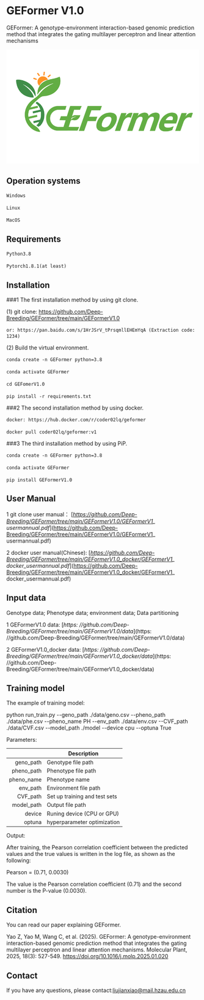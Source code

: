 # GEFormer V1.0
 GEFormer: A genotype-environment interaction-based genomic prediction method that integrates the gating multilayer perceptron and linear attention mechanisms

![GEFormer](imgs/GEFormer.png)  

##  Operation systems

    Windows

    Linux
   
    MacOS

##  Requirements
    
    Python3.8
 
    Pytorch1.8.1(at least)

## Installation

###1  The first installation method by using git clone.

(1) git clone: https://github.com/Deep-Breeding/GEFormer/tree/main/GEFormerV1.0
   
    or: https://pan.baidu.com/s/1HrJSrV_tPrsqmllEHEmYqA (Extraction code: 1234)

(2) Build the virtual environment.

    conda create -n GEFormer python=3.8  
   
    conda activate GEFormer
               
    cd GEFomerV1.0
                       
    pip install -r requirements.txt

###2  The second installation method by using docker.
    
    docker: https://hub.docker.com/r/coder02lq/geformer

    docker pull coder02lq/geformer:v1

###3  The third installation method by using PiP.

    conda create -n GEFormer python=3.8  
   
    conda activate GEFormer

    pip install GEFormerV1.0

## User Manual

1 git clone user manual： [*https://github.com/Deep-Breeding/GEFormer/tree/main/GEFormerV1.0/GEFormerV1_ usermannual.pdf*](https://github.com/Deep-Breeding/GEFormer/tree/main/GEFormerV1.0/GEFormerV1_ usermannual.pdf)

2 docker user manual(Chinese):  [*https://github.com/Deep-Breeding/GEFormer/tree/main/GEFormerV1.0_docker/GEFormerV1_ docker_usermannual.pdf*](https://github.com/Deep-Breeding/GEFormer/tree/main/GEFormerV1.0_docker/GEFormerV1_ docker_usermannual.pdf)

## Input data

Genotype data; Phenotype data; environment data; Data partitioning

1 GEFormerV1.0 data: [*https: //github.com/Deep-Breeding/GEFormer/tree/main/GEFormerV1.0/data*](https: //github.com/Deep-Breeding/GEFormer/tree/main/GEFormerV1.0/data)

2 GEFormerV1.0_docker data: [*https: //github.com/Deep-Breeding/GEFormer/tree/main/GEFormerV1.0_docker/data*](https: //github.com/Deep-Breeding/GEFormer/tree/main/GEFormerV1.0_docker/data)

## Training model

The example of training model:

   python run_train.py --geno_path ./data/geno.csv --pheno_path ./data/phe.csv --pheno_name PH --env_path ./data/env.csv --CVF_path ./data/CVF.csv  --model_path ./model  --device cpu --optuna True

Parameters:

|                 |    Description  |
|----------------:|-------------|
|    geno_path        |    Genotype file path   |
|    pheno_path       |    Phenotype file path    |
|    pheno_name   |    Phenotype name    |
|    env_path |     Environment file path    |
|    CVF_path    |    Set up training and test sets     |
|    model_path         |    Output file path   |  
|    device    |    Runing device (CPU or GPU)     |
|    optuna         |    hyperparameter optimization   |  


Output:
  
  After training, the Pearson correlation coefficient between the predicted values and the true values is written in the log file, as shown as the following: 

  Pearson = (0.71, 0.0030)

  The value is the Pearson correlation coefficient (0.71) and the second number is the P-value (0.0030). 

## Citation

You can read our paper explaining GEFormer.

Yao Z, Yao M, Wang C, et al. (2025). GEFormer: A genotype-environment interaction-based genomic prediction method that integrates the gating multilayer perceptron and linear attention mechanisms. Molecular Plant, 2025, 18(3): 527-549. https://doi.org/10.1016/j.molp.2025.01.020

## Contact
If you have any questions, please contact:liujianxiao@mail.hzau.edu.cn
